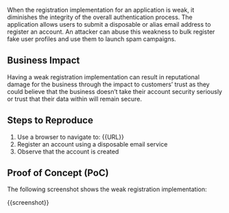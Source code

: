 When the registration implementation for an application is weak, it diminishes the integrity of the overall authentication process. The application allows users to submit a disposable or alias email address to register an account. An attacker can abuse this weakness to bulk register fake user profiles and use them to launch spam campaigns.

## Business Impact

Having a weak registration implementation can result in reputational damage for the business through the impact to customers’ trust as they could believe that the business doesn’t take their account security seriously or trust that their data within will remain secure.

## Steps to Reproduce

1. Use a browser to navigate to: {{URL}}
1. Register an account using a disposable email service
1. Observe that the account is created

## Proof of Concept (PoC)

The following screenshot shows the weak registration implementation:

{{screenshot}}
